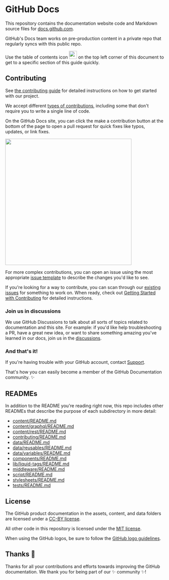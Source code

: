   # GitHub Docs <!-- omit in toc --> 
 
This repository contains the documentation website code and Markdown source files for [docs.github.com](https://docs.github.com).

GitHub's Docs team works on pre-production content in a private repo that regularly syncs with this public repo.

Use the table of contents icon <img src="./assets/images/table-of-contents.png" width="25" height="25" /> on the top left corner of this document to get to a specific section of this guide quickly.

## Contributing

See [the contributing guide](CONTRIBUTING.md) for detailed instructions on how to get started with our project. 

We accept different [types of contributions](https://github.com/github/docs/blob/main/contributing/types-of-contributions.md), including some that don't require you to write a single line of code.

On the GitHub Docs site, you can click the make a contribution button at the bottom of the page to open a pull request for quick fixes like typos, updates, or link fixes.

<img src="./assets/images/contribution_cta.png" width="400">

For more complex contributions, you can open an issue using the most appropriate [issue template](https://github.com/github/docs/issues/new/choose) to describe the changes you'd like to see.

If you're looking for a way to contribute, you can scan through our [existing issues](https://github.com/github/docs/issues) for something to work on. When ready, check out [Getting Started with Contributing](/CONTRIBUTING.md) for detailed instructions.

### Join us in discussions

We use GitHub Discussions to talk about all sorts of topics related to documentation and this site. For example: if you'd like help troubleshooting a PR, have a great new idea, or want to share something amazing you've learned in our docs, join us in the [discussions](https://github.com/github/docs/discussions).

### And that's it!

If you're having trouble with your GitHub account, contact [Support](https://support.github.com/contact).

That's how you can easily become a member of the GitHub Documentation community. :sparkles:

## READMEs

In addition to the README you're reading right now, this repo includes other READMEs that describe the purpose of each subdirectory in more detail:

- [content/README.md](content/README.md)
- [content/graphql/README.md](content/graphql/README.md)
- [content/rest/README.md](content/rest/README.md)
- [contributing/README.md](contributing/README.md)
- [data/README.md](data/README.md)
- [data/reusables/README.md](data/reusables/README.md)
- [data/variables/README.md](data/variables/README.md)
- [components/README.md](components/README.md)
- [lib/liquid-tags/README.md](lib/liquid-tags/README.md)
- [middleware/README.md](middleware/README.md)
- [script/README.md](script/README.md)
- [stylesheets/README.md](stylesheets/README.md)
- [tests/README.md](tests/README.md)

## License

The GitHub product documentation in the assets, content, and data folders are licensed under a [CC-BY license](LICENSE).

All other code in this repository is licensed under the [MIT license](LICENSE-CODE).

When using the GitHub logos, be sure to follow the [GitHub logo guidelines](https://github.com/logos).

## Thanks :purple_heart:

Thanks for all your contributions and efforts towards improving the GitHub documentation. We thank you for being part of our :sparkles: community :sparkles:!
